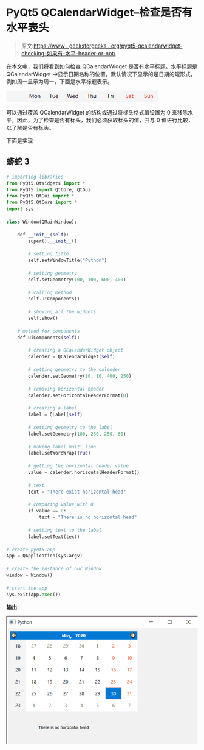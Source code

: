 # PyQt5 QCalendarWidget–检查是否有水平表头

> 原文:[https://www . geeksforgeeks . org/pyqt5-qcalendarwidget-checking-如果有-水平-header-or-not/](https://www.geeksforgeeks.org/pyqt5-qcalendarwidget-checking-if-there-is-horizontal-header-or-not/)

在本文中，我们将看到如何检查 QCalendarWidget 是否有水平标题。水平标题是 QCalendarWidget 中显示日期名称的位置，默认情况下显示的是日期的短形式，例如周一显示为周一，下面是水平标题表示。

![](img/286af9c212ec9e286c20fcde4882b01a.png)

可以通过覆盖 QCalendarWidget 的结构或通过将标头格式值设置为 0 来移除水平，因此，为了检查是否有标头，我们必须获取标头的值，并与 0 值进行比较，以了解是否有标头。

下面是实现

## 蟒蛇 3

```py
# importing libraries
from PyQt5.QtWidgets import *
from PyQt5 import QtCore, QtGui
from PyQt5.QtGui import *
from PyQt5.QtCore import *
import sys

class Window(QMainWindow):

    def __init__(self):
        super().__init__()

        # setting title
        self.setWindowTitle("Python")

        # setting geometry
        self.setGeometry(100, 100, 600, 400)

        # calling method
        self.UiComponents()

        # showing all the widgets
        self.show()

    # method for components
    def UiComponents(self):

        # creating a QCalendarWidget object
        calender = QCalendarWidget(self)

        # setting geometry to the calender
        calender.setGeometry(10, 10, 400, 250)

        # removing horizontal header
        calender.setHorizontalHeaderFormat(0)

        # creating a label
        label = QLabel(self)

        # setting geometry to the label
        label.setGeometry(100, 280, 250, 60)

        # making label multi line
        label.setWordWrap(True)

        # getting the horizontal header value
        value = calender.horizontalHeaderFormat()

        # text
        text = "There exist horizontal head"

        # comparing value with 0
        if value == 0:
            text = "There is no horizontal head"

        # setting text to the label
        label.setText(text)

# create pyqt5 app
App = QApplication(sys.argv)

# create the instance of our Window
window = Window()

# start the app
sys.exit(App.exec())
```

**输出:**

![](img/cd6d961b559a2a9a84093628b5ab2f82.png)